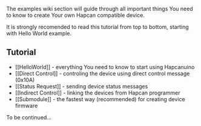 The examples wiki section will guide through all important things You need to know to create Your own Hapcan compatible device.

It is strongly recomended to read this tutorial from top to bottom, starting with Hello World example.

## Tutorial
- [[HelloWorld]] - everything You need to know to start using Hapcanuino
- [[Direct Control]] - controling the device using direct control message (0x10A)
- [[Status Request]] - sending device status messages
- [[Indirect Control]] - linking the devices from Hapcan programmer
- [[Submodule]] - the fastest way (recommended) for creating device firmware

To be continued...